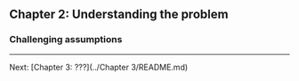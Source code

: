 ## Chapter 2: Understanding the problem

### Challenging assumptions

---

Next: [Chapter 3: ???](../Chapter 3/README.md)

